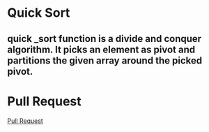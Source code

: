 # Quick Sort

## quick _sort function is a divide and conquer algorithm. It picks an element as pivot and partitions the given array around the picked pivot. 

# Pull Request 
[Pull Request](https://github.com/Rawan199812/401-data-structure/pull/13)
